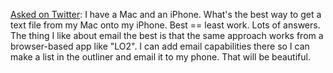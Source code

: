 <a href="https://twitter.com/davewiner/status/1235645351668764673">Asked on Twitter</a>: I have a Mac and an iPhone. What's the best way to get a text file from my Mac onto my iPhone. Best == least work. Lots of answers. The thing I like about email the best is that the same approach works from a browser-based app like "LO2". I can add email capabilities there so I can make a list in the outliner and email it to my phone. That will be beautiful.

